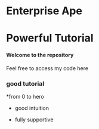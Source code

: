 Enterprise Ape
================================================

Powerful Tutorial
================================================

#### Welcome to the repository

Feel free to access  my code here

###  good tutorial
*from 0 to hero
+ good intuition
- fully supportive


